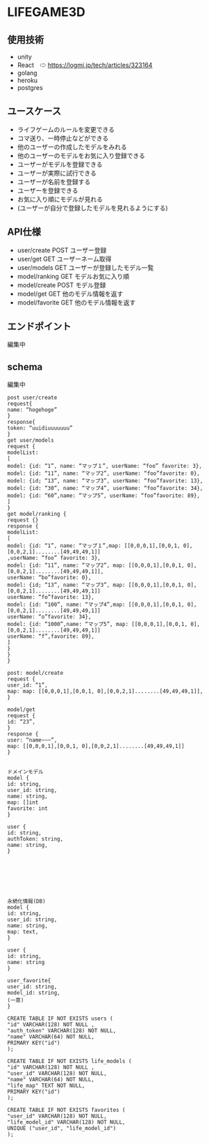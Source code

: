 # LIFEGAME3D

## 使用技術
- unity
- React　⇨ https://logmi.jp/tech/articles/323164
- golang
- heroku
- postgres

## ユースケース

- ライフゲームのルールを変更できる
- コマ送り、一時停止などができる
- 他のユーザーの作成したモデルをみれる
- 他のユーザーのモデルをお気に入り登録できる
- ユーザーがモデルを登録できる
- ユーザーが実際に試行できる
- ユーザーが名前を登録する
- ユーザーを登録できる
- お気に入り順にモデルが見れる
- (ユーザーが自分で登録したモデルを見れるようにする)

## API仕様
- user/create  POST ユーザー登録
- user/get  GET ユーザーネーム取得
- user/models  GET ユーザーが登録したモデル一覧
- model/ranking GET モデルお気に入り順
- model/create POST モデル登録
- model/get GET 他のモデル情報を返す
- model/favorite GET 他のモデル情報を返す

## エンドポイント
編集中

## schema
編集中
```
post user/create
request{
name: “hogehoge”
}
response{
token: “uuidiuuuuuuu”
}
get user/models
request {
modelList:  
[
model: {id: “1”, name: “マップ１”, userName: “foo” favorite: 3},
model: {id: “11”, name: “マップ2”, userName: “foo”favorite: 0},
model: {id; “13”, name: “マップ3”, userName: “foo”favorite: 13},
model: {id: “30”, name: “マップ4”, userName: “foo”favorite: 34},
model: {id: “60”,name: “マップ5”, userName: “foo”favorite: 89},
]
}
get model/ranking {
request {}
response {
modelList:  
[
model: {id: “1”, name: “マップ１”,map: [[0,0,0,1],[0,0,1, 0],[0,0,2,1]........[49,49,49,1]]
,userName: “foo” favorite: 3},
model: {id: “11”, name: “マップ2”, map: [[0,0,0,1],[0,0,1, 0],[0,0,2,1]........[49,49,49,1]],
userName: “bo”favorite: 0},
model: {id; “13”, name: “マップ3”, map: [[0,0,0,1],[0,0,1, 0],[0,0,2,1]........[49,49,49,1]]
userName: “fo”favorite: 13},
model: {id: “100”, name: “マップ4”,map: [[0,0,0,1],[0,0,1, 0],[0,0,2,1]........[49,49,49,1]]
userName: “o”favorite: 34},
model: {id: “1000”,name: “マップ5”, map: [[0,0,0,1],[0,0,1, 0],[0,0,2,1]........[49,49,49,1]]
userName: “f”,favorite: 89},
]
}
}
}

post: model/create
request {
user_id: “1”,
map: map: [[0,0,0,1],[0,0,1, 0],[0,0,2,1]........[49,49,49,1]],
}

model/get
request {
id: “23”,
}
response {
user: “name~~~”,
map: [[0,0,0,1],[0,0,1, 0],[0,0,2,1]........[49,49,49,1]]
}


ドメインモデル
model {
id: string,
user_id: string,
name: string,
map: []int
favorite: int
}

user {
id: string,
authToken: string,
name: string,
}







永続化情報(DB)
model {
id: string,
user_id: string,
name: string,
map: text,
}

user {
id: string,
name: string
}

user_favorite{
user_id: string,
model_id: string,
(一意)
}

CREATE TABLE IF NOT EXISTS users (
"id" VARCHAR(128) NOT NULL ,
"auth_token" VARCHAR(128) NOT NULL,
"name" VARCHAR(64) NOT NULL,
PRIMARY KEY("id")
);

CREATE TABLE IF NOT EXISTS life_models (
"id" VARCHAR(128) NOT NULL ,
"user_id" VARCHAR(128) NOT NULL,
"name" VARCHAR(64) NOT NULL,
"life_map" TEXT NOT NULL,
PRIMARY KEY("id")
);

CREATE TABLE IF NOT EXISTS favorites (
"user_id" VARCHAR(128) NOT NULL,
"life_model_id" VARCHAR(128) NOT NULL,
UNIQUE ("user_id", "life_model_id")
);
